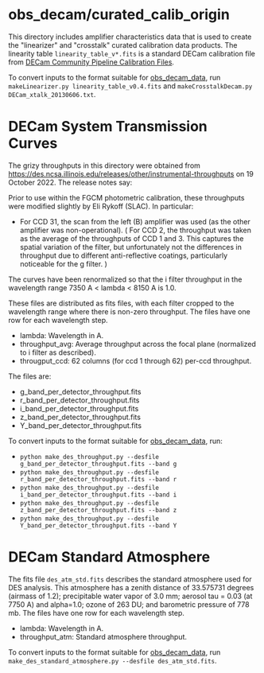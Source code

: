 obs_decam/curated_calib_origin
==============================

This directory includes amplifier characteristics data that is used to create the "linearizer" and "crosstalk" curated calibration data products.
The linearity table `linearity_table_v*.fits` is a standard DECam calibration file from
[DECam Community Pipeline Calibration Files](https://noirlab.edu/science/programs/ctio/instruments/Dark-Energy-Camera/Calibration-Files).

To convert inputs to the format suitable for [obs_decam_data](https://github.com/lsst/obs_decam_data), run `makeLinearizer.py linearity_table_v0.4.fits` and `makeCrosstalkDecam.py DECam_xtalk_20130606.txt`.

DECam System Transmission Curves
================================

The grizy throughputs in this directory were obtained from https://des.ncsa.illinois.edu/releases/other/instrumental-throughputs on 19 October 2022.
The release notes say:

Prior to use within the FGCM photometric calibration, these throughputs were modified slightly by Eli Rykoff (SLAC). In particular:

* For CCD 31, the scan from the left (B) amplifier was used (as the other amplifier was non-operational).
( For CCD 2, the throughput was taken as the average of the throughputs of CCD 1 and 3.
This captures the spatial variation of the filter, but unfortunately not the differences in throughput due to different anti-reflective coatings, particularly noticeable for the g filter. )

The curves have been renormalized so that the i filter throughput in the wavelength range 7350 A < lambda < 8150 A is 1.0.

These files are distributed as fits files, with each filter cropped to the wavelength range where there is non-zero throughput.
The files have one row for each wavelength step.

* lambda: Wavelength in A.
* throughput_avg: Average throughput across the focal plane (normalized to i filter as described).
* througput_ccd: 62 columns (for ccd 1 through 62) per-ccd throughput.

The files are:

* g_band_per_detector_throughput.fits
* r_band_per_detector_throughput.fits
* i_band_per_detector_throughput.fits
* z_band_per_detector_throughput.fits
* Y_band_per_detector_throughput.fits

To convert inputs to the format suitable for [obs_decam_data](https://github.com/lsst/obs_decam_data), run:

* `python make_des_throughput.py --desfile g_band_per_detector_throughput.fits --band g`
* `python make_des_throughput.py --desfile r_band_per_detector_throughput.fits --band r`
* `python make_des_throughput.py --desfile i_band_per_detector_throughput.fits --band i`
* `python make_des_throughput.py --desfile z_band_per_detector_throughput.fits --band z`
* `python make_des_throughput.py --desfile Y_band_per_detector_throughput.fits --band Y`

DECam Standard Atmosphere
=========================

The fits file `des_atm_std.fits` describes the standard atmosphere used for DES analysis.
This atmosphere has a zenith distance of 33.575731 degrees (airmass of 1.2); precipitable water vapor of 3.0 mm; aerosol tau = 0.03 (at 7750 A) and alpha=1.0; ozone of 263 DU; and barometric pressure of 778 mb.
The files have one row for each wavelength step.

* lambda: Wavelength in A.
* throughput_atm: Standard atmosphere throughput.

To convert inputs to the format suitable for [obs_decam_data](https://github.com/lsst/obs_decam_data), run `make_des_standard_atmosphere.py --desfile des_atm_std.fits`.
